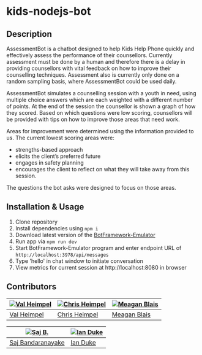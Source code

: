 # kids-nodejs-bot

## Description
AssessmentBot is a chatbot designed to help Kids Help Phone quickly and effectively assess the performance of their counsellors. Currently assessment must be done by a human and therefore there is a delay in providing counsellors with vital feedback on how to improve their counselling techniques. Assessment also is currently only done on a random sampling basis, where AssessmentBot could be used daily. 

AssessmentBot simulates a counselling session with a youth in need, using multiple choice answers which are each weighted with a different number of points. At the end of the session the counsellor is shown a graph of how they scored. Based on which questions were low scoring, counsellors will be provided with tips on how to improve those areas that need work.

Areas for improvement were determined using the information provided to us. The current lowest scoring areas were:
- strengths-based approach
- elicits the client’s preferred future
- engages in safety planning
- encourages the client to reflect on what they will take away from this session.

The questions the bot asks were designed to focus on those areas.

## Installation & Usage
1. Clone repository
2. Install dependencies using `npm i`
3. Download latest version of the [BotFramework-Emulator](https://github.com/Microsoft/BotFramework-Emulator/releases)
3. Run app via `npm run dev`
4. Start BotFramework-Emulator program and enter endpoint URL of `http://localhost:3978/api/messages`
5. Type 'hello' in chat window to initiate conversation
6. View metrics for current session at http://localhost:8080 in browser

## Contributors
[![Val Heimpel](https://avatars0.githubusercontent.com/u/22244184?s=250&v=4)](https://github.com/vheimpel) | [![Chris Heimpel](https://avatars3.githubusercontent.com/u/2053489?s=250&v=4)](https://github.com/heimp)  | [![Meagan Blais](https://avatars1.githubusercontent.com/u/25989281?s=300&v=4)](https://github.com/MeaganBlais) 
---|---|---
[Val Heimpel](https://github.com/vheimpel) | [Chris Heimpel](https://github.com/heimp) | [Meagan Blais](https://github.com/MeaganBlais)

[![Saj B.](https://avatars2.githubusercontent.com/u/15350256?s=250&v=4)](https://github.com/Sanju3001) | [![Ian Duke](https://avatars2.githubusercontent.com/u/16829276?v=4&s=250)](https://github.com/1andee) |
---|---
[Saj Bandaranayake](https://github.com/Sanju3001) | [Ian Duke](https://github.com/1andee)
